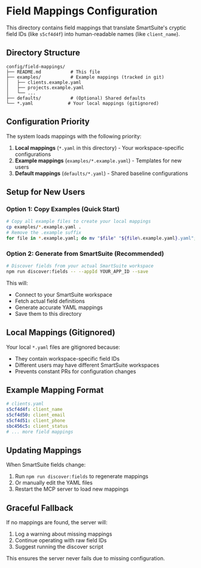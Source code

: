 # Field Mappings Configuration

This directory contains field mappings that translate SmartSuite's cryptic field IDs (like `s5cf4d4f`) into human-readable names (like `client_name`).

## Directory Structure

```
config/field-mappings/
├── README.md           # This file
├── examples/           # Example mappings (tracked in git)
│   ├── clients.example.yaml
│   ├── projects.example.yaml
│   └── ...
├── defaults/           # (Optional) Shared defaults
└── *.yaml             # Your local mappings (gitignored)
```

## Configuration Priority

The system loads mappings with the following priority:
1. **Local mappings** (`*.yaml` in this directory) - Your workspace-specific configurations
2. **Example mappings** (`examples/*.example.yaml`) - Templates for new users
3. **Default mappings** (`defaults/*.yaml`) - Shared baseline configurations

## Setup for New Users

### Option 1: Copy Examples (Quick Start)
```bash
# Copy all example files to create your local mappings
cp examples/*.example.yaml .
# Remove the .example suffix
for file in *.example.yaml; do mv "$file" "${file%.example.yaml}.yaml"; done
```

### Option 2: Generate from SmartSuite (Recommended)
```bash
# Discover fields from your actual SmartSuite workspace
npm run discover:fields -- --appId YOUR_APP_ID --save
```

This will:
- Connect to your SmartSuite workspace
- Fetch actual field definitions
- Generate accurate YAML mappings
- Save them to this directory

## Local Mappings (Gitignored)

Your local `*.yaml` files are gitignored because:
- They contain workspace-specific field IDs
- Different users may have different SmartSuite workspaces
- Prevents constant PRs for configuration changes

## Example Mapping Format

```yaml
# clients.yaml
s5cf4d4f: client_name
s5cf4d50: client_email
s5cf4d51: client_phone
sbc456c5: client_status
# ... more field mappings
```

## Updating Mappings

When SmartSuite fields change:
1. Run `npm run discover:fields` to regenerate mappings
2. Or manually edit the YAML files
3. Restart the MCP server to load new mappings

## Graceful Fallback

If no mappings are found, the server will:
1. Log a warning about missing mappings
2. Continue operating with raw field IDs
3. Suggest running the discover script

This ensures the server never fails due to missing configuration.